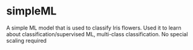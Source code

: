 # simpleML
A simple ML model that is used to classify Iris flowers. Used it to learn about classification/supervised ML, multi-class classification. No special scaling required
